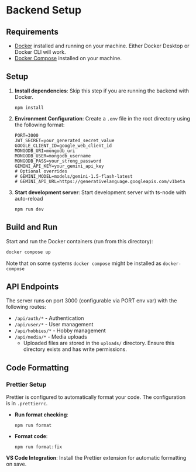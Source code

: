 # Backend Setup

## Requirements

- [Docker](https://www.docker.com/get-started/) installed and running on your machine. Either Docker Desktop or Docker CLI will work.
- [Docker Compose](https://docs.docker.com/compose/install/) installed on your machine.

## Setup

1. **Install dependencies**:
   Skip this step if you are running the backend with Docker.
   ```
   npm install
   ```

2. **Environment Configuration**: Create a `.env` file in the root directory using the following format:

   ```
   PORT=3000
   JWT_SECRET=your_generated_secret_value
   GOOGLE_CLIENT_ID=google_web_client_id
   MONGODB_URI=mongodb_uri
   MONGODB_USER=mongodb_username
   MONGODB_PASS=your_strong_password
   GEMINI_API_KEY=your_gemini_api_key
   # Optional overrides
   # GEMINI_MODEL=models/gemini-1.5-flash-latest
   # GEMINI_API_URL=https://generativelanguage.googleapis.com/v1beta
   ```

3. **Start development server**: Start development server with ts-node with auto-reload
   ```
   npm run dev
   ```

## Build and Run

Start and run the Docker containers (run from this directory):
```bash
docker compose up
```
Note that on some systems `docker compose` might be installed as `docker-compose`

## API Endpoints

The server runs on port 3000 (configurable via PORT env var) with the following routes:

- `/api/auth/*` - Authentication
- `/api/user/*` - User management
- `/api/hobbies/*` - Hobby management
- `/api/media/*` - Media uploads
  - Uploaded files are stored in the `uploads/` directory. Ensure this directory exists and has write permissions.

## Code Formatting

### Prettier Setup

Prettier is configured to automatically format your code. The configuration is in `.prettierrc`.

- **Run format checking**:
  ```
  npm run format
  ```
- **Format code**:
  ```
  npm run format:fix
  ```

**VS Code Integration**: Install the Prettier extension for automatic formatting on save.
